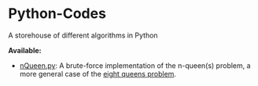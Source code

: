 # Python-Codes
A storehouse of different algorithms in Python

**Available:**
 - [nQueen.py](https://github.com/sherlockdoyle/Python-Codes/blob/master/nQueen.py): A brute-force implementation of the n-queen(s) problem, a more general case of the [eight queens problem](https://en.wikipedia.org/wiki/Eight_queens_puzzle).
